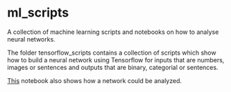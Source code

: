 # ml_scripts
A collection of machine learning scripts and notebooks on how to analyse neural networks.

The folder tensorflow_scripts contains a collection of scripts which show how to build a neural network using Tensorflow
for inputs that are numbers, images or sentences and outputs that are binary, categorial or sentences.<br>

[This](https://github.com/larsfriese/ml_scripts/blob/main/tensorflow_scripts/analysis_number_to_binary.ipynb) notebook also shows how a network could be analyzed.
